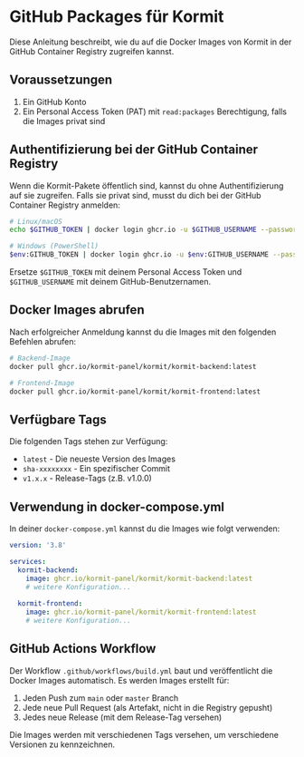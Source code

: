 # GitHub Packages für Kormit

Diese Anleitung beschreibt, wie du auf die Docker Images von Kormit in der GitHub Container Registry zugreifen kannst.

## Voraussetzungen

1. Ein GitHub Konto
2. Ein Personal Access Token (PAT) mit `read:packages` Berechtigung, falls die Images privat sind

## Authentifizierung bei der GitHub Container Registry

Wenn die Kormit-Pakete öffentlich sind, kannst du ohne Authentifizierung auf sie zugreifen. 
Falls sie privat sind, musst du dich bei der GitHub Container Registry anmelden:

```bash
# Linux/macOS
echo $GITHUB_TOKEN | docker login ghcr.io -u $GITHUB_USERNAME --password-stdin

# Windows (PowerShell)
$env:GITHUB_TOKEN | docker login ghcr.io -u $env:GITHUB_USERNAME --password-stdin
```

Ersetze `$GITHUB_TOKEN` mit deinem Personal Access Token und `$GITHUB_USERNAME` mit deinem GitHub-Benutzernamen.

## Docker Images abrufen

Nach erfolgreicher Anmeldung kannst du die Images mit den folgenden Befehlen abrufen:

```bash
# Backend-Image
docker pull ghcr.io/kormit-panel/kormit/kormit-backend:latest

# Frontend-Image
docker pull ghcr.io/kormit-panel/kormit/kormit-frontend:latest
```

## Verfügbare Tags

Die folgenden Tags stehen zur Verfügung:

- `latest` - Die neueste Version des Images
- `sha-xxxxxxxx` - Ein spezifischer Commit
- `v1.x.x` - Release-Tags (z.B. v1.0.0)

## Verwendung in docker-compose.yml

In deiner `docker-compose.yml` kannst du die Images wie folgt verwenden:

```yaml
version: '3.8'

services:
  kormit-backend:
    image: ghcr.io/kormit-panel/kormit/kormit-backend:latest
    # weitere Konfiguration...
    
  kormit-frontend:
    image: ghcr.io/kormit-panel/kormit/kormit-frontend:latest
    # weitere Konfiguration...
```

## GitHub Actions Workflow

Der Workflow `.github/workflows/build.yml` baut und veröffentlicht die Docker Images automatisch. 
Es werden Images erstellt für:

1. Jeden Push zum `main` oder `master` Branch
2. Jede neue Pull Request (als Artefakt, nicht in die Registry gepusht)
3. Jedes neue Release (mit dem Release-Tag versehen)

Die Images werden mit verschiedenen Tags versehen, um verschiedene Versionen zu kennzeichnen. 